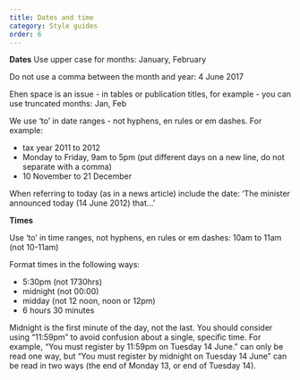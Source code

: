 ```yaml
---
title: Dates and time
category: Style guides
order: 6
---
```


**Dates**
Use upper case for months: January, February

Do not use a comma between the month and year: 4 June 2017

Ehen space is an issue - in tables or publication titles, for example - you can use truncated months: Jan, Feb

We use ‘to’ in date ranges - not hyphens, en rules or em dashes. For example:	
* tax year 2011 to 2012
* Monday to Friday, 9am to 5pm (put different days on a new line, do not separate with a comma)
* 10 November to 21 December

When referring to today (as in a news article) include the date: ‘The minister announced today (14 June 2012) that…’

**Times**

Use ‘to’ in time ranges, not hyphens, en rules or em dashes: 10am to 11am (not 10-11am)

Format times in the following ways:
* 5:30pm (not 1730hrs)
*	midnight (not 00:00)
*	midday (not 12 noon, noon or 12pm)
*	6 hours 30 minutes

Midnight is the first minute of the day, not the last. You should consider using “11:59pm” to avoid confusion about a single, specific time.
For example, “You must register by 11:59pm on Tuesday 14 June.” can only be read one way, but “You must register by midnight on Tuesday 14 June” can be read in two ways (the end of Monday 13, or end of Tuesday 14).

